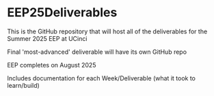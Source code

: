 # EEP25Deliverables
This is the GitHub repository that will host all of the deliverables for the Summer 2025 EEP at UCinci

Final 'most-advanced' deliverable will have its own GitHub repo

EEP completes on August 2025

Includes documentation for each Week/Deliverable (what it took to learn/build)
